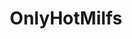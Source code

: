 ---
title: OnlyHotMilfs
crosslinks:
- livven
- milf
- kellyfans
- londonandrews
- gonewild30plus
- Yeasure
- RayleneX
- lingerie
- me_irl
- BustyNaturalPornstars
- AmateursVideos
- gonewild
---